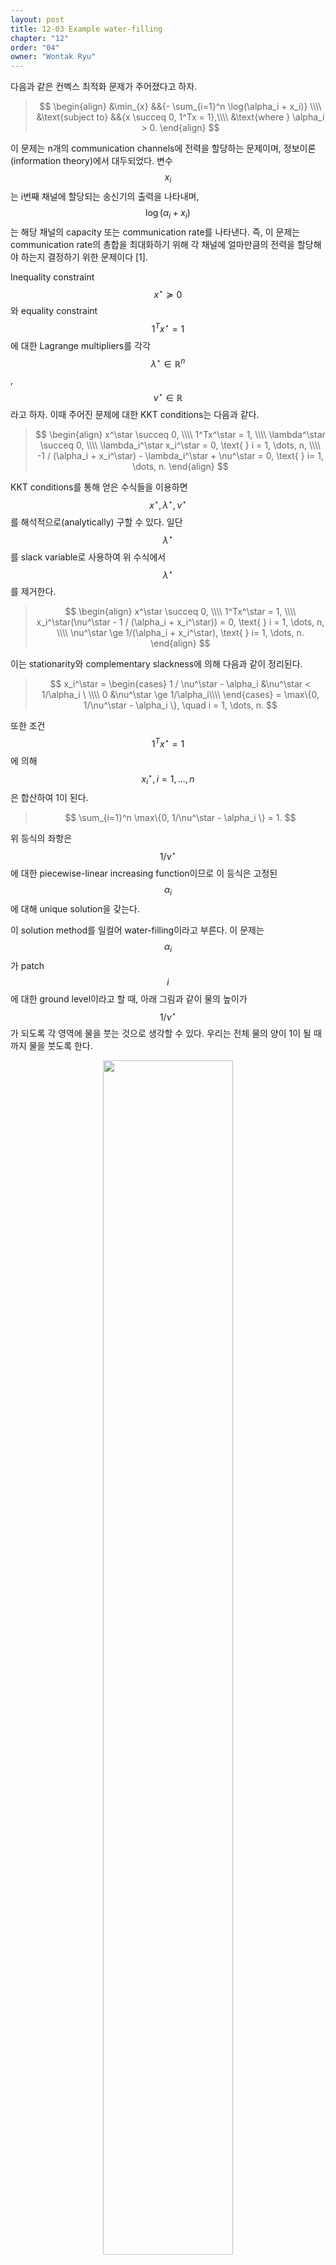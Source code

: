```yaml
---
layout: post
title: 12-03 Example water-filling
chapter: "12"
order: "04"
owner: "Wontak Ryu"
---
```


<script type="text/x-mathjax-config">
MathJax.Hub.Config({
    displayAlign: "center"
});
</script>

다음과 같은 컨벡스 최적화 문제가 주어졌다고 하자.

>$$
>\begin{align}
>    &\min_{x} &&{- \sum_{i=1}^n \log(\alpha_i + x_i)} \\\\
>    &\text{subject to} &&{x \succeq 0, 1^Tx = 1},\\\\
>&\text{where } \alpha_i > 0.
>\end{align}
>$$

이 문제는 n개의 communication channels에 전력을 할당하는 문제이며, 정보이론(information theory)에서 대두되었다. 변수 $$x_i$$는 i번째 채널에 할당되는 송신기의 출력을 나타내며, $$\log(\alpha_i + x_i)$$는 해당 채널의 capacity 또는 communication rate를 나타낸다. 즉, 이 문제는 communication rate의 총합을 최대화하기 위해 각 채널에 얼마만큼의 전력을 할당해야 하는지 결정하기 위한 문제이다 [1].

Inequality constraint $$x^\star \succeq 0$$와 equality constraint $$1^Tx^\star = 1$$에 대한 Lagrange multipliers를 각각 $$\lambda^\star \in \mathbb{R}^n$$, $$\nu^\star \in \mathbb{R}$$라고 하자. 이때 주어진 문제에 대한 KKT conditions는 다음과 같다.
>$$
>\begin{align}
>x^\star \succeq 0, \\\\
>1^Tx^\star = 1, \\\\
>\lambda^\star \succeq 0, \\\\
>\lambda_i^\star x_i^\star = 0, \text{    } i = 1, \dots, n, \\\\
> -1 / (\alpha_i + x_i^\star) - \lambda_i^\star + \nu^\star = 0,  \text{    } i= 1, \dots, n.
>\end{align}
> $$

KKT conditions를 통해 얻은 수식들을 이용하면 $$x^\star, \lambda^\star, \nu^\star$$를 해석적으로(analytically) 구할 수 있다. 일단 $$\lambda^\star$$를 slack variable로 사용하여 위 수식에서 $$\lambda^\star$$를 제거한다.
>$$
>\begin{align}
>x^\star \succeq 0, \\\\
>1^Tx^\star = 1, \\\\
>x_i^\star(\nu^\star - 1 / (\alpha_i + x_i^\star)) = 0, \text{    } i = 1, \dots, n, \\\\
> \nu^\star \ge 1/(\alpha_i + x_i^\star),  \text{    } i= 1, \dots, n.
>\end{align}
> $$

이는 stationarity와 complementary slackness에 의해 다음과 같이 정리된다.
> $$
> x_i^\star = 
> \begin{cases}
> 1 / \nu^\star - \alpha_i &\nu^\star < 1/\alpha_i \ \\\\
> 0 &\nu^\star \ge 1/\alpha_i\\\\
> \end{cases}
> = \max\{0, 1/\nu^\star - \alpha_i \}, \quad i = 1, \dots, n.
> $$

또한 조건 $$1^T x^\star = 1$$에 의해 $$x_i^\star, i = 1, \dots, n$$은 합산하여 1이 된다.
> $$
> \sum_{i=1}^n \max\{0, 1/\nu^\star - \alpha_i \} = 1.
> $$

위 등식의 좌항은 $$1/\nu^\star$$에 대한 piecewise-linear increasing function이므로 이 등식은 고정된 $$\alpha_i$$에 대해 unique solution을 갖는다.

이 solution method를 일컬어 water-filling이라고 부른다. 이 문제는 $$\alpha_i$$가 patch $$i$$에 대한 ground level이라고 할 때, 아래 그림과 같이 물의 높이가 $$1/\nu^\star$$가 되도록 각 영역에 물을 붓는 것으로 생각할 수 있다. 우리는 전체 물의 양이 1이 될 때까지 물을 붓도록 한다.

<figure class="image" style="align: center;">
<p align="center">
 <img src="{{ site.baseurl}}/img/chapter_img/chapter12/water-fill.png" alt="" width="70%" height="70%">
 <figcaption style="text-align: center;">[Fig1] Illustration of water-filling algorithm [1]</figcaption>
</p>
</figure>
